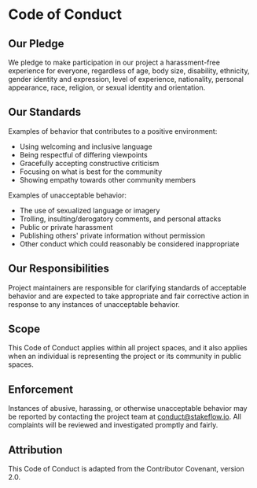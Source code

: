 # Code of Conduct

## Our Pledge

We pledge to make participation in our project a harassment-free experience for everyone, regardless of age, body size, disability, ethnicity, gender identity and expression, level of experience, nationality, personal appearance, race, religion, or sexual identity and orientation.

## Our Standards

Examples of behavior that contributes to a positive environment:

- Using welcoming and inclusive language
- Being respectful of differing viewpoints
- Gracefully accepting constructive criticism
- Focusing on what is best for the community
- Showing empathy towards other community members

Examples of unacceptable behavior:

- The use of sexualized language or imagery
- Trolling, insulting/derogatory comments, and personal attacks
- Public or private harassment
- Publishing others' private information without permission
- Other conduct which could reasonably be considered inappropriate

## Our Responsibilities

Project maintainers are responsible for clarifying standards of acceptable behavior and are expected to take appropriate and fair corrective action in response to any instances of unacceptable behavior.

## Scope

This Code of Conduct applies within all project spaces, and it also applies when an individual is representing the project or its community in public spaces.

## Enforcement

Instances of abusive, harassing, or otherwise unacceptable behavior may be reported by contacting the project team at conduct@stakeflow.io. All complaints will be reviewed and investigated promptly and fairly.

## Attribution

This Code of Conduct is adapted from the Contributor Covenant, version 2.0.

